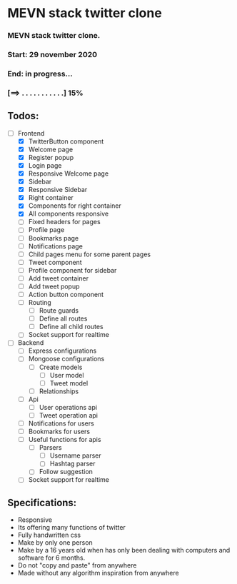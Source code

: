 # MEVN stack twitter clone
### MEVN stack twitter clone.
### Start: 29 november 2020
### End: in progress...
### [==> . . . . . . . . . . .] 15%
## Todos:
- [ ] Frontend
    - [x] TwitterButton component
    - [x] Welcome page
    - [x] Register popup
    - [x] Login page
    - [x] Responsive Welcome page
    - [x] Sidebar
    - [x] Responsive Sidebar
    - [x] Right container
    - [x] Components for right container
    - [x] All components responsive
    - [ ] Fixed headers for pages
    - [ ] Profile page
    - [ ] Bookmarks page
    - [ ] Notifications page
    - [ ] Child pages menu for some parent pages
    - [ ] Tweet component
    - [ ] Profile component for sidebar
    - [ ] Add tweet container
    - [ ] Add tweet popup
    - [ ] Action button component
    - [ ] Routing
        - [ ] Route guards
        - [ ] Define all routes
        - [ ] Define all child routes
    - [ ] Socket support for realtime 
- [ ] Backend
    - [ ] Express configurations
    - [ ] Mongoose configurations 
        - [ ] Create models
            - [ ] User model
            - [ ] Tweet model
        - [ ] Relationships
    - [ ] Api
        - [ ] User operations api
        - [ ] Tweet operation api
    - [ ] Notifications for users
    - [ ] Bookmarks for users
    - [ ] Useful functions for apis
        - [ ] Parsers
            - [ ] Username parser
            - [ ] Hashtag parser 
        - [ ] Follow suggestion 
    - [ ] Socket support for realtime 

## Specifications:
* Responsive
* Its offering many functions of twitter
* Fully handwritten css
* Make by only one person
* Make by a 16 years old when has only been dealing with computers and software for 6 months.
* Do not "copy and paste" from anywhere
* Made without any algorithm inspiration from anywhere
